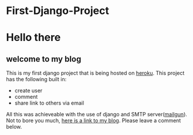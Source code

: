 # First-Django-Project

<h1>Hello there</h1>
<h2>welcome to my blog</h2>
<p>This is my first django project that is being hosted on <a href="https://devcenter.heroku.com/">heroku<a/>. This project has the following built in:
<ul>
  <li>create user</li>
  <li>comment</li>
  <li>share link to others via email</li>
</ul>
All this was achieveable with the use of django and SMTP server(<a href="mailgun.com">mailgun</a>).
 Not to bore you much, <a href="https://djangoblac.herokuapp.com">here is a link to my blog</a>. Please leave a comment below.
</p>

